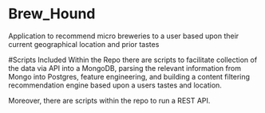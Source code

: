 # Brew_Hound
Application to recommend micro breweries to a user based upon their current geographical location and prior tastes

#Scripts Included
Within the Repo there are scripts to facilitate collection of the data via API into a MongoDB, parsing the relevant information from Mongo into Postgres, feature engineering, and building a content filtering recommendation engine based upon a users tastes and location. 

Moreover, there are scripts within the repo to run a REST API. 
